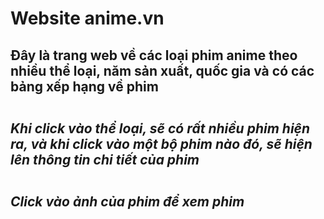 <h1> Website anime.vn </h1>
<h2> Đây là trang web về các loại phim anime theo nhiều thể loại, năm sản xuất, quốc gia và có các bảng xếp hạng về phim </p>
<img src=""></img>
<p><i> Khi click vào thể loại, sẽ có rất nhiều phim hiện ra, và khi click vào một bộ phim nào đó, sẽ hiện lên thông tin chi tiết của phim </i></p>
<img src=""></img>
<p><i>Click vào ảnh của phim để xem phim</i></p>
